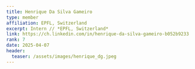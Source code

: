 ```yaml
---
title: Henrique Da Silva Gameiro
type: member
affiliation: EPFL, Switzerland
excerpt: Intern // *EPFL, Switzerland*
link: https://ch.linkedin.com/in/henrique-da-silva-gameiro-b052b9233
rank: 7
date: 2025-04-07
header:
  teaser: /assets/images/henrique_dg.jpeg
---
```

